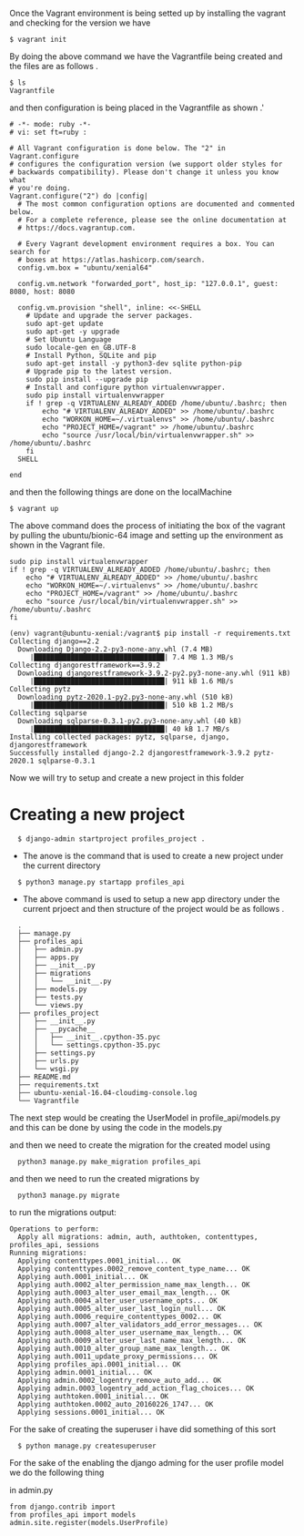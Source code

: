 Once the Vagrant environment is being setted up by installing the vagrant and checking for the version we have

```
$ vagrant init 
```

By doing the above command we have the Vagrantfile being created and the files are as follows .

```
$ ls
Vagrantfile 
```

and then configuration is being placed in the Vagrantfile as shown .'
```
# -*- mode: ruby -*-
# vi: set ft=ruby :

# All Vagrant configuration is done below. The "2" in Vagrant.configure
# configures the configuration version (we support older styles for
# backwards compatibility). Please don't change it unless you know what
# you're doing.
Vagrant.configure("2") do |config|
  # The most common configuration options are documented and commented below.
  # For a complete reference, please see the online documentation at
  # https://docs.vagrantup.com.

  # Every Vagrant development environment requires a box. You can search for
  # boxes at https://atlas.hashicorp.com/search.
  config.vm.box = "ubuntu/xenial64"

  config.vm.network "forwarded_port", host_ip: "127.0.0.1", guest: 8080, host: 8080

  config.vm.provision "shell", inline: <<-SHELL
    # Update and upgrade the server packages.
    sudo apt-get update
    sudo apt-get -y upgrade
    # Set Ubuntu Language
    sudo locale-gen en_GB.UTF-8
    # Install Python, SQLite and pip
    sudo apt-get install -y python3-dev sqlite python-pip
    # Upgrade pip to the latest version.
    sudo pip install --upgrade pip
    # Install and configure python virtualenvwrapper.
    sudo pip install virtualenvwrapper
    if ! grep -q VIRTUALENV_ALREADY_ADDED /home/ubuntu/.bashrc; then
        echo "# VIRTUALENV_ALREADY_ADDED" >> /home/ubuntu/.bashrc
        echo "WORKON_HOME=~/.virtualenvs" >> /home/ubuntu/.bashrc
        echo "PROJECT_HOME=/vagrant" >> /home/ubuntu/.bashrc
        echo "source /usr/local/bin/virtualenvwrapper.sh" >> /home/ubuntu/.bashrc
    fi
  SHELL

end
```

and then the following things are done on the localMachine
```
$ vagrant up
```

The above command does the process of initiating the box of the vagrant by pulling the ubuntu/bionic-64 image and setting up the environment as shown in the Vagrant file.
```
sudo pip install virtualenvwrapper
if ! grep -q VIRTUALENV_ALREADY_ADDED /home/ubuntu/.bashrc; then
    echo "# VIRTUALENV_ALREADY_ADDED" >> /home/ubuntu/.bashrc
    echo "WORKON_HOME=~/.virtualenvs" >> /home/ubuntu/.bashrc
    echo "PROJECT_HOME=/vagrant" >> /home/ubuntu/.bashrc
    echo "source /usr/local/bin/virtualenvwrapper.sh" >> /home/ubuntu/.bashrc
fi
```


```
(env) vagrant@ubuntu-xenial:/vagrant$ pip install -r requirements.txt
Collecting django==2.2
  Downloading Django-2.2-py3-none-any.whl (7.4 MB)
     |████████████████████████████████| 7.4 MB 1.3 MB/s 
Collecting djangorestframework==3.9.2
  Downloading djangorestframework-3.9.2-py2.py3-none-any.whl (911 kB)
     |████████████████████████████████| 911 kB 1.6 MB/s 
Collecting pytz
  Downloading pytz-2020.1-py2.py3-none-any.whl (510 kB)
     |████████████████████████████████| 510 kB 1.2 MB/s 
Collecting sqlparse
  Downloading sqlparse-0.3.1-py2.py3-none-any.whl (40 kB)
     |████████████████████████████████| 40 kB 1.7 MB/s 
Installing collected packages: pytz, sqlparse, django, djangorestframework
Successfully installed django-2.2 djangorestframework-3.9.2 pytz-2020.1 sqlparse-0.3.1

```


Now we will try to setup and create a new project in this folder 
# Creating a new project
```
  $ django-admin startproject profiles_project .
```
  - The anove is the command that is used to create a new project under the current directory

```
  $ python3 manage.py startapp profiles_api
```
  - The above command is used to setup a new app directory under the current prjoect and then 
  structure of the project would be as follows .

  ```
    .
    ├── manage.py
    ├── profiles_api
    │   ├── admin.py
    │   ├── apps.py
    │   ├── __init__.py
    │   ├── migrations
    │   │   └── __init__.py
    │   ├── models.py
    │   ├── tests.py
    │   └── views.py
    ├── profiles_project
    │   ├── __init__.py
    │   ├── __pycache__
    │   │   ├── __init__.cpython-35.pyc
    │   │   └── settings.cpython-35.pyc
    │   ├── settings.py
    │   ├── urls.py
    │   └── wsgi.py
    ├── README.md
    ├── requirements.txt
    ├── ubuntu-xenial-16.04-cloudimg-console.log
    └── Vagrantfile
  ```

The next step would be creating the UserModel in profile_api/models.py 
  and this can be done by using the code in the models.py

and then we need to create the migration for the created model using

```
  python3 manage.py make_migration profiles_api
```

and then we need to run the created migrations by

```
  python3 manage.py migrate
```

to run the migrations
output:
```
Operations to perform:
  Apply all migrations: admin, auth, authtoken, contenttypes, profiles_api, sessions
Running migrations:
  Applying contenttypes.0001_initial... OK
  Applying contenttypes.0002_remove_content_type_name... OK
  Applying auth.0001_initial... OK
  Applying auth.0002_alter_permission_name_max_length... OK
  Applying auth.0003_alter_user_email_max_length... OK
  Applying auth.0004_alter_user_username_opts... OK
  Applying auth.0005_alter_user_last_login_null... OK
  Applying auth.0006_require_contenttypes_0002... OK
  Applying auth.0007_alter_validators_add_error_messages... OK
  Applying auth.0008_alter_user_username_max_length... OK
  Applying auth.0009_alter_user_last_name_max_length... OK
  Applying auth.0010_alter_group_name_max_length... OK
  Applying auth.0011_update_proxy_permissions... OK
  Applying profiles_api.0001_initial... OK
  Applying admin.0001_initial... OK
  Applying admin.0002_logentry_remove_auto_add... OK
  Applying admin.0003_logentry_add_action_flag_choices... OK
  Applying authtoken.0001_initial... OK
  Applying authtoken.0002_auto_20160226_1747... OK
  Applying sessions.0001_initial... OK

```

For the sake of creating the superuser i have did something of this sort
```
  $ python manage.py createsuperuser
```


For the sake of the enabling the django adming for the user profile model we do the following thing


in admin.py
```
from django.contrib import
from profiles_api import models
admin.site.register(models.UserProfile)
```
